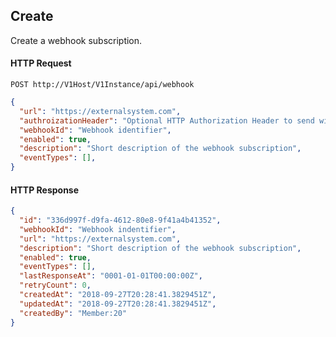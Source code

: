 ## Create

Create a webhook subscription.

#### HTTP Request

`POST http://V1Host/V1Instance/api/webhook`

```json
{
  "url": "https://externalsystem.com",
  "authroizationHeader": "Optional HTTP Authorization Header to send with each webhook", 
  "webhookId": "Webhook identifier",
  "enabled": true,
  "description": "Short description of the webhook subscription",
  "eventTypes": [],
}
```

#### HTTP Response

```json
{
  "id": "336d997f-d9fa-4612-80e8-9f41a4b41352",
  "webhookId": "Webhook indentifier",
  "url": "https://externalsystem.com",
  "description": "Short description of the webhook subscription",
  "enabled": true,
  "eventTypes": [],
  "lastResponseAt": "0001-01-01T00:00:00Z",
  "retryCount": 0,
  "createdAt": "2018-09-27T20:28:41.3829451Z",
  "updatedAt": "2018-09-27T20:28:41.3829451Z",
  "createdBy": "Member:20"
}
```